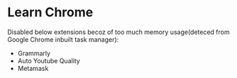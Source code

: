 # Learn Chrome

Disabled below extensions becoz of too much memory usage(deteced from Google Chrome inbuilt task manager):
- Grammarly
- Auto Youtube Quality
- Metamask
